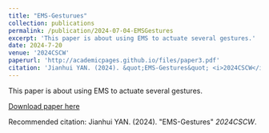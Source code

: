 ```yaml
---
title: "EMS-Gesturues"
collection: publications
permalink: /publication/2024-07-04-EMSGestures
excerpt: 'This paper is about using EMS to actuate several gestures.'
date: 2024-7-20
venue: '2024CSCW'
paperurl: 'http://academicpages.github.io/files/paper3.pdf'
citation: 'Jianhui YAN. (2024). &quot;EMS-Gestures&quot; <i>2024CSCW</i>. '
---
```

This paper is about using EMS to actuate several gestures.

[Download paper here](http://academicpages.github.io/files/paper3.pdf)

Recommended citation: Jianhui YAN. (2024). &quot;EMS-Gestures&quot; <i>2024CSCW</i>.